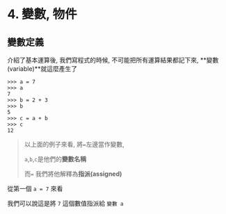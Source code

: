 # 4. 變數, 物件

## 變數定義

介紹了基本運算後, 我們寫程式的時候, 不可能把所有運算結果都記下來, **變數\(variable\)**就這麼產生了

```
>>> a = 7
>>> a
7
>>> b = 2 + 3
>>> b
5
>>> c = a + b
>>> c
12
```

> 以上面的例子來看, 將`=`左邊當作變數, 
>
> `a`,`b`,`c`是他們的**變數名稱**
>
> 而`=` 我們將他解釋為**指派\(assigned\)**

從第一個 `a = 7` 來看

我們可以說這是將 `7` 這個數值指派給 `變數 a`



